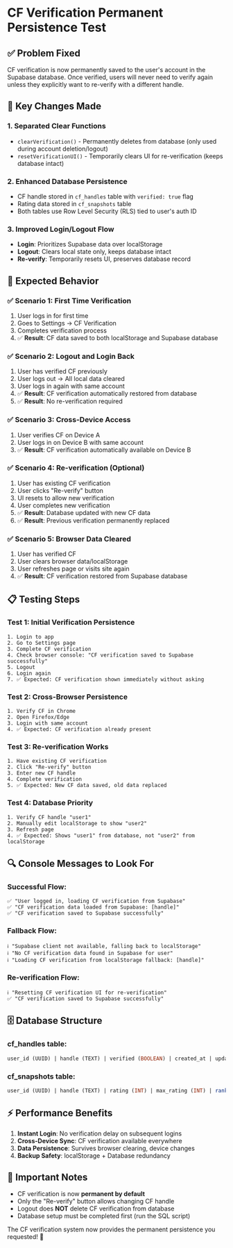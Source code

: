 # CF Verification Permanent Persistence Test

## ✅ **Problem Fixed**

CF verification is now permanently saved to the user's account in the Supabase database. Once verified, users will never need to verify again unless they explicitly want to re-verify with a different handle.

## 🔧 **Key Changes Made**

### 1. **Separated Clear Functions**
- `clearVerification()` - Permanently deletes from database (only used during account deletion/logout)
- `resetVerificationUI()` - Temporarily clears UI for re-verification (keeps database intact)

### 2. **Enhanced Database Persistence**
- CF handle stored in `cf_handles` table with `verified: true` flag
- Rating data stored in `cf_snapshots` table
- Both tables use Row Level Security (RLS) tied to user's auth ID

### 3. **Improved Login/Logout Flow**
- **Login**: Prioritizes Supabase data over localStorage
- **Logout**: Clears local state only, keeps database intact
- **Re-verify**: Temporarily resets UI, preserves database record

## 🎯 **Expected Behavior**

### ✅ **Scenario 1: First Time Verification**
1. User logs in for first time
2. Goes to Settings → CF Verification
3. Completes verification process
4. ✅ **Result**: CF data saved to both localStorage and Supabase database

### ✅ **Scenario 2: Logout and Login Back**
1. User has verified CF previously  
2. User logs out → All local data cleared
3. User logs in again with same account
4. ✅ **Result**: CF verification automatically restored from database
5. ✅ **Result**: No re-verification required

### ✅ **Scenario 3: Cross-Device Access**
1. User verifies CF on Device A
2. User logs in on Device B with same account
3. ✅ **Result**: CF verification automatically available on Device B

### ✅ **Scenario 4: Re-verification (Optional)**
1. User has existing CF verification
2. User clicks "Re-verify" button
3. UI resets to allow new verification
4. User completes new verification
5. ✅ **Result**: Database updated with new CF data
6. ✅ **Result**: Previous verification permanently replaced

### ✅ **Scenario 5: Browser Data Cleared**
1. User has verified CF
2. User clears browser data/localStorage
3. User refreshes page or visits site again
4. ✅ **Result**: CF verification restored from Supabase database

## 📋 **Testing Steps**

### Test 1: Initial Verification Persistence
```
1. Login to app
2. Go to Settings page
3. Complete CF verification
4. Check browser console: "CF verification saved to Supabase successfully"  
5. Logout
6. Login again
7. ✅ Expected: CF verification shown immediately without asking
```

### Test 2: Cross-Browser Persistence  
```
1. Verify CF in Chrome
2. Open Firefox/Edge
3. Login with same account
4. ✅ Expected: CF verification already present
```

### Test 3: Re-verification Works
```
1. Have existing CF verification
2. Click "Re-verify" button
3. Enter new CF handle
4. Complete verification
5. ✅ Expected: New CF data saved, old data replaced
```

### Test 4: Database Priority
```
1. Verify CF handle "user1"
2. Manually edit localStorage to show "user2"  
3. Refresh page
4. ✅ Expected: Shows "user1" from database, not "user2" from localStorage
```

## 🔍 **Console Messages to Look For**

### Successful Flow:
```
✅ "User logged in, loading CF verification from Supabase"
✅ "CF verification data loaded from Supabase: [handle]"
✅ "CF verification saved to Supabase successfully"
```

### Fallback Flow:
```
ℹ️ "Supabase client not available, falling back to localStorage"
ℹ️ "No CF verification data found in Supabase for user"
ℹ️ "Loading CF verification from localStorage fallback: [handle]"
```

### Re-verification Flow:
```
ℹ️ "Resetting CF verification UI for re-verification"  
✅ "CF verification saved to Supabase successfully"
```

## 🗄️ **Database Structure**

### cf_handles table:
```sql
user_id (UUID) | handle (TEXT) | verified (BOOLEAN) | created_at | updated_at
```

### cf_snapshots table:
```sql
user_id (UUID) | handle (TEXT) | rating (INT) | max_rating (INT) | rank (TEXT) | snapshot_at
```

## ⚡ **Performance Benefits**

1. **Instant Login**: No verification delay on subsequent logins
2. **Cross-Device Sync**: CF verification available everywhere
3. **Data Persistence**: Survives browser clearing, device changes
4. **Backup Safety**: localStorage + Database redundancy

## 🚨 **Important Notes**

- CF verification is now **permanent by default**
- Only the "Re-verify" button allows changing CF handle
- Logout does **NOT** delete CF verification from database
- Database setup must be completed first (run the SQL script)

The CF verification system now provides the permanent persistence you requested! 🎉